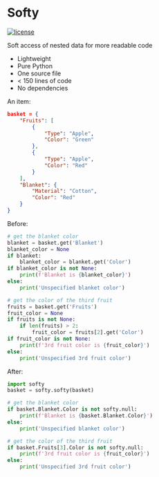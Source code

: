# Softy

[![license](https://img.shields.io/github/license/jackmuskopf/softy.svg)](https://github.com/jackmuskopf/softy/blob/main/LICENSE)

Soft access of nested data for more readable code
- Lightweight
- Pure Python
- One source file
- < 150 lines of code
- No dependencies


An item:
```json
basket = {
    "Fruits": [
        {
            "Type": "Apple",
            "Color": "Green"
        },
        {
            "Type": "Apple",
            "Color": "Red"
        }
    ],
    "Blanket": {
        "Material": "Cotton",
        "Color": "Red"
    }
}
```

Before:
```python
# get the blanket color
blanket = basket.get('Blanket')
blanket_color = None
if blanket:
    blanket_color = blanket.get('Color')
if blanket_color is not None:
    print(f'Blanket is {blanket_color}')
else:
    print('Unspecified blanket color')

# get the color of the third fruit
fruits = basket.get('Fruits')
fruit_color = None
if fruits is not None:
    if len(fruits) > 2:
        fruit_color = fruits[2].get('Color')
if fruit_color is not None:
    print(f'3rd fruit color is {fruit_color}')
else:
    print('Unspecified 3rd fruit color')
```


After:
```python
import softy
basket = softy.softy(basket)

# get the blanket color
if basket.Blanket.Color is not softy.null:
    print(f'Blanket is {basket.Blanket.Color}')
else:
    print('Unspecified blanket color')

# get the color of the third fruit
if basket.Fruits[3].Color is not softy.null:
    print(f'3rd fruit color is {fruit_color}')
else:
    print('Unspecified 3rd fruit color')


```